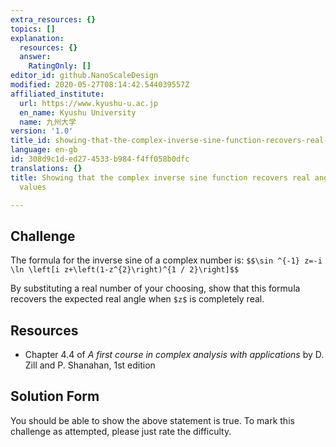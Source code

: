 ```yaml
---
extra_resources: {}
topics: []
explanation:
  resources: {}
  answer:
    RatingOnly: []
editor_id: github.NanoScaleDesign
modified: 2020-05-27T08:14:42.544039557Z
affiliated_institute:
  url: https://www.kyushu-u.ac.jp
  en_name: Kyushu University
  name: 九州大学
version: '1.0'
title_id: showing-that-the-complex-inverse-sine-function-recovers-real-angles-for-real-values
language: en-gb
id: 308d9c1d-ed27-4533-b984-f4ff058b0dfc
translations: {}
title: Showing that the complex inverse sine function recovers real angles for real
  values

---
```


## Challenge
The formula for the inverse sine of a complex number is:
`$$\sin ^{-1} z=-i \ln \left[i z+\left(1-z^{2}\right)^{1 / 2}\right]$$`

By substituting a real number of your choosing, show that this formula recovers the expected real angle when `$z$` is completely real.

## Resources
- Chapter 4.4 of *A first course in complex analysis with applications* by D. Zill and P. Shanahan, 1st edition


## Solution Form
You should be able to show the above statement is true.
To mark this challenge as attempted, please just rate the difficulty.